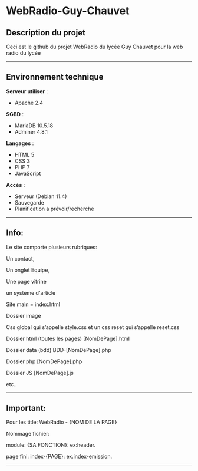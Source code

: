 # WebRadio-Guy-Chauvet

## **Description du projet**

Ceci est le github du projet WebRadio du lycée Guy Chauvet pour la web radio du lycée<br>

***
## **Environnement technique**
**Serveur utiliser** :
- Apache 2.4

**SGBD** :
- MariaDB 10.5.18
- Adminer 4.8.1

**Langages** :
- HTML 5
- CSS 3
- PHP 7
- JavaScript  

**Accès** :
- Serveur (Debian 11.4)
- Sauvegarde
- Planification a prévoir/recherche 

***

## **Info:** 

Le site comporte plusieurs rubriques: <br>

Un contact, <br>

Un onglet Equipe, <br>

Une page vitrine <br>

un système d'article <br>

Site main = index.html <br>

Dossier image <br>

Css global qui s’appelle style.css et un css reset qui s’appelle reset.css <br>

Dossier html (toutes les pages) [NomDePage].html<br>

Dossier data (bdd) BDD-[NomDePage].php<br>

Dossier php [NomDePage].php<br>

Dossier JS [NomDePage].js<br>

etc..

***

## **Important:**

Pour les title: WebRadio - {NOM DE LA PAGE} <br>

Nommage fichier: <br>

  module: {SA FONCTION}: ex:header. <br>

  page fini: index-{PAGE}: ex.index-emission. <br>
***


